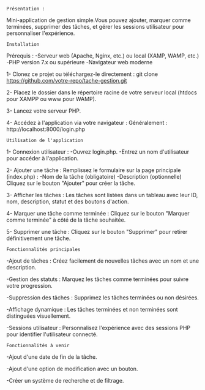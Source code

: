 	

	Présentation :


Mini-application de gestion simple.Vous pouvez ajouter, marquer comme terminées, supprimer des tâches, 
et gérer les sessions utilisateur pour personnaliser l'expérience.


	Installation


Prérequis :
-Serveur web (Apache, Nginx, etc.) ou local (XAMP, WAMP, etc.)
-PHP version 7.x ou supérieure
-Navigateur web moderne

1- Clonez ce projet ou téléchargez-le directement :
git clone https://github.com/votre-repo/tache-gestion.git

2- Placez le dossier dans le répertoire racine de votre serveur local (htdocs pour XAMPP ou www pour WAMP).

3- Lancez votre serveur PHP.

4- Accédez à l'application via votre navigateur :
Généralement : http://localhost:8000/login.php 


 	Utilisation de l'application


1- Connexion utilisateur :
-Ouvrez login.php.
-Entrez un nom d'utilisateur pour accéder à l'application.

2- Ajouter une tâche :
Remplissez le formulaire sur la page principale (index.php) :
	-Nom de la tâche (obligatoire)
	-Description (optionnelle)
Cliquez sur le bouton "Ajouter" pour créer la tâche.

3- Afficher les tâches :
Les tâches sont listées dans un tableau avec leur ID, nom, description, statut et des boutons d'action.

4- Marquer une tâche comme terminée :
Cliquez sur le bouton "Marquer comme terminée" à côté de la tâche souhaitée.

5- Supprimer une tâche :
Cliquez sur le bouton "Supprimer" pour retirer définitivement une tâche.


	Fonctionnalités principales


-Ajout de tâches : Créez facilement de nouvelles tâches avec un nom et une description.

-Gestion des statuts : Marquez les tâches comme terminées pour suivre votre progression.

-Suppression des tâches : Supprimez les tâches terminées ou non désirées.

-Affichage dynamique : Les tâches terminées et non terminées sont distinguées visuellement.

-Sessions utilisateur : Personnalisez l'expérience avec des sessions PHP pour identifier l'utilisateur connecté.


	Fonctionnalités à venir 


-Ajout d'une date de fin de la tâche.

-Ajout d'une option de modification avec un bouton.

-Créer un système de recherche et de filtrage.






